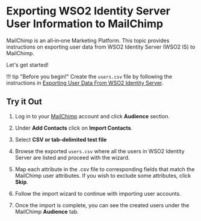 # Exporting WSO2 Identity Server User Information to MailChimp


MailChimp is an all‑in‑one Marketing Platform. 
This topic provides instructions on exporting user data from WSO2 Identity Server (WSO2 IS) to MailChimp. 


Let's get started!

!!! tip "Before you begin!"
    Create the `users.csv` file by following the instructions in 
    [Exporting User Data From WSO2 Identity Server]({{base_path}}/guides/users/sync-user-accounts/sync-account-overview).
    
## Try it Out

1. Log in to your [MailChimp](https://mailchimp.com/) account and click **Audience** section.

2. Under **Add Contacts** click on **Import Contacts**.
<!--![]({{base_path}}/assets/img/tutorials/mailChimp-user-provisioning/step-2.png)-->

3. Select **CSV or tab-delimited test file**
<!--![]({{base_path}}/assets/img/tutorials/mailChimp-user-provisioning/step-3.png)-->

4. Browse the exported `users.csv` where all the users in WSO2 Identity Server are listed and proceed with the wizard.
<!--![]({{base_path}}/assets/img/tutorials/mailChimp-user-provisioning/step-4.png)-->

5. Map each attribute in the .csv file to corresponding fields that match the MailChimp user attributes. 
If you wish to exclude some attributes, click **Skip**.
<!--![]({{base_path}}/assets/img/tutorials/mailChimp-user-provisioning/step-5.png)-->

6. Follow the import wizard to continue with importing user accounts.

7. Once the import is complete, you can see the created users under the MailChimp **Audience** tab.
<!--![]({{base_path}}/assets/img/tutorials/mailChimp-user-provisioning/step-7.png)-->
